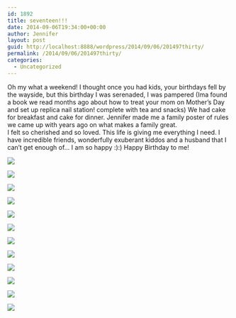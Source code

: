 ```yaml
---
id: 1892
title: seventeen!!!
date: 2014-09-06T19:34:00+00:00
author: Jennifer
layout: post
guid: http://localhost:8888/wordpress/2014/09/06/201497thirty/
permalink: /2014/09/06/201497thirty/
categories:
  - Uncategorized
---
```

Oh my what a weekend! I thought once you had kids, your birthdays fell by the wayside, but this birthday&nbsp;I was serenaded, I was pampered (Ima found a book we read months ago about how to treat your mom on Mother&#8217;s Day and set up replica nail station!&nbsp;complete with tea and snacks) We had cake for breakfast and cake for dinner. Jennifer made me a family poster&nbsp;of rules we came up with years ago on what makes a family great.  
I felt so cherished and so loved. This life is giving me everything I need. I have incredible friends,&nbsp;wonderfully exuberant kiddos and a husband that I can&#8217;t get enough of&#8230; I am so happy&nbsp;:):) Happy Birthday to me!

<div class="image-gallery-wrapper">
  <p>
    <img src="https://static.squarespace.com/universal/images-v6/configuration/placeholder/3x4-image-9-half-color.jpg?format=original" />
  </p>
  
  <p>
    <img src="https://static.squarespace.com/universal/images-v6/configuration/placeholder/1x1-image-4-half-color.jpg?format=original" />
  </p>
  
  <p>
    <img src="https://static.squarespace.com/universal/images-v6/configuration/placeholder/3x4-image-7-half-color.jpg?format=original" />
  </p>
  
  <p>
    <img src="https://static.squarespace.com/universal/images-v6/configuration/placeholder/1x1-image-5-half-color.jpg?format=original" />
  </p>
  
  <p>
    <img src="https://static.squarespace.com/universal/images-v6/configuration/placeholder/3x2-image-8-half-color.jpg?format=original" />
  </p>
  
  <p>
    <img src="https://static.squarespace.com/universal/images-v6/configuration/placeholder/1x1-image-1-half-color.jpg?format=original" />
  </p>
  
  <p>
    <img src="https://static.squarespace.com/universal/images-v6/configuration/placeholder/3x2-image-2-half-color.jpg?format=original" />
  </p>
  
  <p>
    <img src="https://static.squarespace.com/universal/images-v6/configuration/placeholder/3x4-image-6-half-color.jpg?format=original" />
  </p>
  
  <p>
    <img src="https://static.squarespace.com/universal/images-v6/configuration/placeholder/3x2-image-3-half-color.jpg?format=original" />
  </p>
  
  <p>
    <img src="https://static.squarespace.com/universal/images-v6/configuration/placeholder/3x4-image-9-half-color.jpg?format=original" />
  </p>
  
  <p>
    <img src="https://static.squarespace.com/universal/images-v6/configuration/placeholder/1x1-image-4-half-color.jpg?format=original" />
  </p>
  
  <p>
    <img src="https://static.squarespace.com/universal/images-v6/configuration/placeholder/3x4-image-7-half-color.jpg?format=original" />
  </p>
</div>